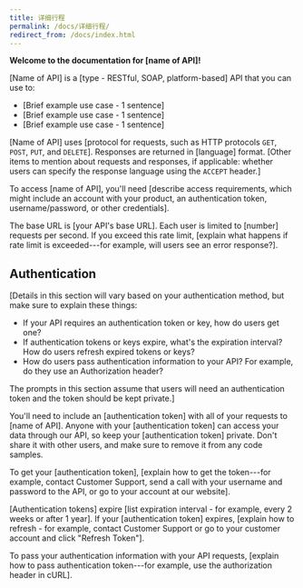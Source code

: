 ```yaml
---
title: 详细行程
permalink: /docs/详细行程/
redirect_from: /docs/index.html
---
```


**Welcome to the documentation for [name of API]!**

[Name of API] is a [type - RESTful, SOAP, platform-based] API that you can use to:

* [Brief example use case - 1 sentence]
* [Brief example use case - 1 sentence]
* [Brief example use case - 1 sentence]

[Name of API] uses [protocol for requests, such as HTTP protocols `GET`, `POST`, `PUT`, and `DELETE`]. Responses are returned in [language] format. [Other items to mention about requests and responses, if applicable: whether users can specify the response language using the `ACCEPT` header.]

To access [name of API], you'll need [describe access requirements, which might include an account with your product, an authentication token, username/password, or other credentials].

The base URL is [your API's base URL]. Each user is limited to [number] requests per second. If you exceed this rate limit, [explain what happens if rate limit is exceeded---for example, will users see an error response?].

## Authentication

[Details in this section will vary based on your authentication method, but make sure to explain these things:

* If your API requires an authentication token or key, how do users get one?
* If authentication tokens or keys expire, what's the expiration interval? How do users refresh expired tokens or keys?
* How do users pass authentication information to your API? For example, do they use an Authorization header?

The prompts in this section assume that users will need an authentication token and the token should be kept private.]

You'll need to include an [authentication token] with all of your requests to [name of API]. Anyone with your [authentication token] can access your data through our API, so keep your [authentication token] private. Don't share it with other users, and make sure to remove it from any code samples.

To get your [authentication token], [explain how to get the token---for example, contact Customer Support, send a call with your username and password to the API, or go to your account at our website].

[Authentication tokens] expire [list expiration interval - for example, every 2 weeks or after 1 year]. If your [authentication token] expires, [explain how to refresh - for example, contact Customer Support or go to your customer account and click "Refresh Token"].

To pass your authentication information with your API requests, [explain how to pass authentication token---for example, use the authorization header in cURL].
